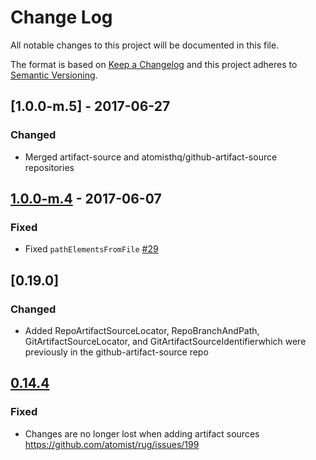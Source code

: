 # Change Log

All notable changes to this project will be documented in this file.

The format is based on [Keep a Changelog](http://keepachangelog.com/)
and this project adheres to [Semantic Versioning](http://semver.org/).

## [1.0.0-m.5] - 2017-06-27

### Changed

-   Merged artifact-source and atomisthq/github-artifact-source repositories

## [1.0.0-m.4] - 2017-06-07

### Fixed

-   Fixed `pathElementsFromFile` [#29][29]

[29]: https://github.com/atomist/artifact-source/issues/29

[1.0.0-m.4]: https://github.com/atomist/artifact-source/compare/1.0.0-m.3...1.0.0-m.4

## [0.19.0]

### Changed

-   Added RepoArtifactSourceLocator, RepoBranchAndPath, GitArtifactSourceLocator,
    and GitArtifactSourceIdentifierwhich were previously in the 
    github-artifact-source repo
    
[Unreleased]: https://github.com/atomist/artifact-source/compare/0.14.4...HEAD

## [0.14.4]

[0.14.4]: https://github.com/atomist/artifact-source/compare/0.14.3...0.14.4

### Fixed

-   Changes are no longer lost when adding artifact sources
    https://github.com/atomist/rug/issues/199
